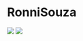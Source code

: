 # RonniSouza


<img src="{JavaScript-323330?style=for-the-badge&logo=javascript&logoColor=F7DF1E}" />

<img src="{https://img.shields.io/badge/JavaScript-323330?style=for-the-badge&logo=javascript&logoColor=F7DF1E}" />
